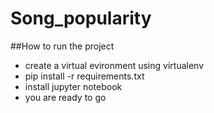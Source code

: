 # Song_popularity

##How to run the project

* create a virtual evironment using virtualenv
* pip install -r requirements.txt
* install jupyter notebook
* you are ready to go
